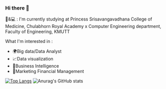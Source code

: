 ### Hi there 👋

🧬&💻 : I'm currently studying at Princess Srisavangavadhana College of Medicine, Chulabhorn Royal Academy x Computer Engineering department, Faculty of Engineering, KMUTT

What I'm interested in :
- 🌍Big data/Data Analyst 
- 📈Data visualization
- 📝Business Intelligence
- 💸Marketing Financial Management

[![Top Langs](https://github-readme-stats.vercel.app/api/top-langs/?username=JantharatChumsang&langs_count=8&theme=noctis_minimus&show_icons=true)](https://github.com/JantharatChumsang/github-readme-stats)
![Anurag's GitHub stats](https://github-readme-stats.vercel.app/api?username=JantharatChumsang&theme=noctis_minimus&show_icons=true)

